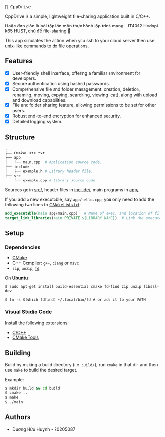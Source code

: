 <kbd>🌸 CppDrive</kbd>

CppDrive is a simple, lightweight file-sharing application built in C/C++.

Hoặc đơn giản là bài tập lớn môn thực hành lập trình mạng - IT4062 Hedspi k65 HUST, chủ đề file-sharing 🥴

This app simulates the action when you ssh to your cloud server then use unix-like commands to do file operations.



## Features


 - [x] User-friendly shell interface, offering a familiar environment for developers.
  - [x] Secure authentication using hashed passwords.
  - [x] Comprehensive file and folder management: creation, deletion, renaming, moving, copying, searching, viewing (cat), along with upload and download capabilities.
  - [x] File and folder sharing feature, allowing permissions to be set for other users.
  - [x] Robust end-to-end encryption for enhanced security.
  - [x] Detailed logging system.

## Structure
``` bash
.
├── CMakeLists.txt
├── app
│   └── main.cpp  # Application source code.    
├── include
│   ├── example.h # Library header file.
├── src
    └── example.cpp # Library source code.

```

Sources go in [src/](src/), header files in [include/](include/), main programs in [app/](app).

If you add a new executable, say `app/hello.cpp`, you only need to add the following two lines to [CMakeLists.txt](CMakeLists.txt):

```cmake
add_executable(main app/main.cpp)   # Name of exec. and location of file.
target_link_libraries(main PRIVATE ${LIBRARY_NAME})  # Link the executable to lib built from src/*.cpp (if it uses it).
```

## Setup
### Dependencies
+ [CMake](https://cmake.org/)
+ C++ Compiler: `g++`, `clang` or `msvc`
+ `zip`, `unzip`, [`fd`](https://github.com/sharkdp/fd)


On **Ubuntu**:
```
$ sudo apt-get install build-essential cmake fd-find zip unzip libssl-dev

$ ln -s $(which fdfind) ~/.local/bin/fd # or add it to your PATH
```
### Visual Studio Code
Install the following extensions:
- [C/C++](https://marketplace.visualstudio.com/items?itemName=ms-vscode.cpptools)
- [CMake Tools](https://marketplace.visualstudio.com/items?itemName=ms-vscode.cmake-tools)

## Building

Build by making a build directory (i.e. `build/`), run `cmake` in that dir, and then use `make` to build the desired target.

Example:

```bash
$ mkdir build && cd build
$ cmake ..
$ make
$ ./main
```
## Authors
+ Dương Hữu Huynh - 20205087